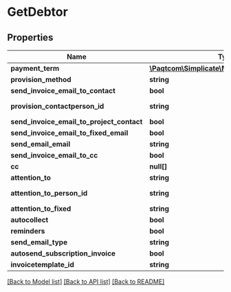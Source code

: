 # GetDebtor

## Properties

 Name                                      | Type                                                          | Description     | Notes      
-------------------------------------------|---------------------------------------------------------------|-----------------|------------
 **payment_term**                          | [**\Paqtcom\Simplicate\Model\GetPaymentTerm**](GetPaymentTerm.md) |                 | [optional] 
 **provision_method**                      | **string**                                                    |                 | [optional] 
 **send_invoice_email_to_contact**         | **bool**                                                      |                 | [optional] 
 **provision_contactperson_id**            | **string**                                                    | See /crm/person | [optional] 
 **send_invoice_email_to_project_contact** | **bool**                                                      |                 | [optional] 
 **send_invoice_email_to_fixed_email**     | **bool**                                                      |                 | [optional] 
 **send_email_email**                      | **string**                                                    |                 | [optional] 
 **send_invoice_email_to_cc**              | **bool**                                                      |                 | [optional] 
 **cc**                                    | **null[]**                                                    |                 | [optional] 
 **attention_to**                          | **string**                                                    |                 | [optional] 
 **attention_to_person_id**                | **string**                                                    | See /crm/person | [optional] 
 **attention_to_fixed**                    | **string**                                                    |                 | [optional] 
 **autocollect**                           | **bool**                                                      |                 | [optional] 
 **reminders**                             | **bool**                                                      |                 | [optional] 
 **send_email_type**                       | **string**                                                    |                 | [optional] 
 **autosend_subscription_invoice**         | **bool**                                                      |                 | [optional] 
 **invoicetemplate_id**                    | **string**                                                    |                 | [optional] 

[[Back to Model list]](../README.md#documentation-for-models) [[Back to API list]](../README.md#documentation-for-api-endpoints) [[Back to README]](../README.md)


